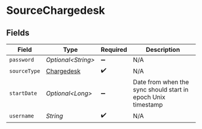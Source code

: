 # SourceChargedesk


## Fields

| Field                                                        | Type                                                         | Required                                                     | Description                                                  |
| ------------------------------------------------------------ | ------------------------------------------------------------ | ------------------------------------------------------------ | ------------------------------------------------------------ |
| `password`                                                   | *Optional\<String>*                                          | :heavy_minus_sign:                                           | N/A                                                          |
| `sourceType`                                                 | [Chargedesk](../../models/shared/Chargedesk.md)              | :heavy_check_mark:                                           | N/A                                                          |
| `startDate`                                                  | *Optional\<Long>*                                            | :heavy_minus_sign:                                           | Date from when the sync should start in epoch Unix timestamp |
| `username`                                                   | *String*                                                     | :heavy_check_mark:                                           | N/A                                                          |